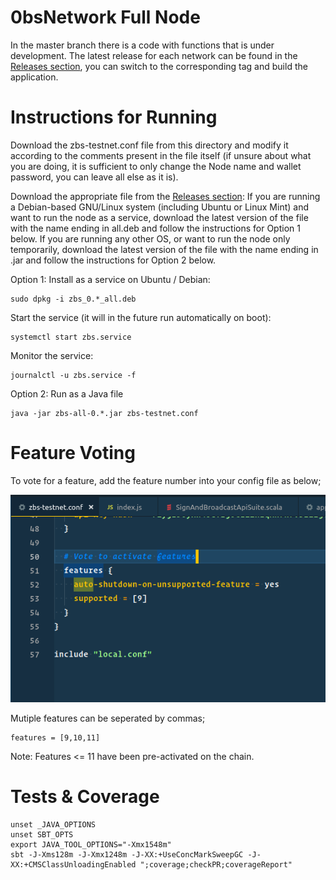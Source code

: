 # 0bsNetwork Full Node

In the master branch there is a code with functions that is under development. The latest release for each network can be found in the [Releases section](https://github.com/0bsnetwork/Zbs/releases), you can switch to the corresponding tag and build the application.


# Instructions for Running

Download the zbs-testnet.conf file from this directory and modify it according to the comments present in the file itself (if unsure about what you are doing, it is sufficient to only change the Node name and wallet password, you can leave all else as it is).

Download the appropriate file from the [Releases section](https://github.com/0bsnetwork/Zbs/releases):
If you are running a Debian-based GNU/Linux system (including Ubuntu or Linux Mint) and want to run the node as a service, download the latest version of the file with the name ending in all.deb and follow the instructions for Option 1 below.
If you are running any other OS, or want to run the node only temporarily, download the latest version of the file with the name ending in .jar and follow the instructions for Option 2 below.


Option 1: Install as a service on Ubuntu / Debian:

```
sudo dpkg -i zbs_0.*_all.deb
```

Start the service (it will in the future run automatically on boot):
```
systemctl start zbs.service
```

Monitor the service:
```
journalctl -u zbs.service -f
```


Option 2: Run as a Java file

```
java -jar zbs-all-0.*.jar zbs-testnet.conf
```

# Feature Voting

To vote for a feature, add the feature number into your config file as below;

![Image of Voting Feature](features.png)

Mutiple features can be seperated by commas;

```
features = [9,10,11]
```

Note: Features <= 11 have been pre-activated on the chain.

# Tests & Coverage

```
unset _JAVA_OPTIONS
unset SBT_OPTS
export JAVA_TOOL_OPTIONS="-Xmx1548m"
sbt -J-Xms128m -J-Xmx1248m -J-XX:+UseConcMarkSweepGC -J-XX:+CMSClassUnloadingEnabled ";coverage;checkPR;coverageReport"
```